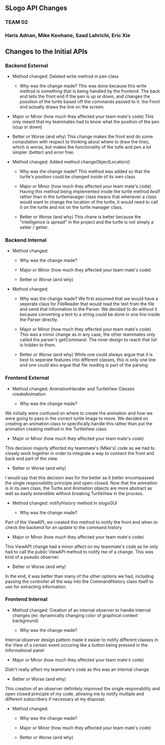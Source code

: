 ## SLogo API Changes
### TEAM 02
### Haris Adnan, Mike Keohane, Saad Lahrichi, Eric Xie


## Changes to the Initial APIs

### Backend External

* Method changed:
  Deleted write method in pen class

    * Why was the change made?
      This was done because this write method is something that is being handled by the frontend. The back end tells the front end if the pen is up or down, and changes the posotion of the turtle based off the commands passed to it. the Front end actually draws the line on the screen.


* Major or Minor (how much they affected your team mate's code)
  This only meant that my teammates had to know what the position of the pen is(up or down)

* Better or Worse (and why)
  This change makes the front end do some computation with respect to thinking about where to draw the lines, which is worse, but makes the functionality of the tutle and pen a lot simpler (better) and error free.



* Method changed:
  Added method changeObjectLocation()

    * Why was the change made?
      This method was added so that the turtle's position could be changed inside of its own class

    * Major or Minor (how much they affected your team mate's code)
      Having this method being implemented inside the turtle method iteslf rather than in the turtlemanager class means that whenever a class would want to change the location of the turtle, it would need to call it on the turtle and not on the turtle manager class.

    * Better or Worse (and why)
      This chane is better because the "intelligence is spread" in the project and the turtle is not simply a setter / getter.


### Backend Internal

* Method changed:

    * Why was the change made?

    * Major or Minor (how much they affected your team mate's code)

    * Better or Worse (and why)


* Method changed:

    * Why was the change made?
      We first assumed that we would have a seperate class for FileReader that would read the text from the file and send that information to the Parser. We decided to do without it because converting a text to a string could be done in one line inside the Parser directly.

    * Major or Minor (how much they affected your team mate's code)
      This was a minor change as in any case, the other teammates only called the parser's getCommand. The inner design to reach that list is hidden to them.
    * Better or Worse (and why)
      While one could always argue that it is best to seperate features into different classes, this is only one line and one could also argue that file reading is part of the parsing.

### Frontend External

* Method changed: AnimationHandler and TurtleView Classes createAnimation

    * Why was the change made?

We initially were confused on where to create the animation and how we were going to pass in the correct turtle image to move. We decided on creating an animation class to specifically handle this rather than put the animation creating method in the TurtleView class.

* Major or Minor (how much they affected your team mate's code)

This decision majorly affected my teammate's (Mike's) code as we had to closely work together in order to integrate a way to connect the front and back end part of the view.

* Better or Worse (and why)

I would say that this decision was for the better as it better encompassed the single responsibility principle and open-closed. Now that the animation is in its own class, the Turtle and Animation objects are more abstract as well as easily extendible without breaking TurtleView in the process.


* Method changed: notifyHistory method in slogoGUI

    * Why was the change made?

Part of the ViewAPI, we created this method to notify the front end when to check the backend for an update to the command history


* Major or Minor (how much they affected your team mate's code)

This ViewAPI change had a minor affect on my teammate's code as he only had to call the public ViewAPI method to notify me of a change. This was kind of a pseudo observer.

* Better or Worse (and why)

In the end, it was better than many of the other options we had, including passing the controller all the way into the CommandHistory class itself to use for extracting information.


### Frontend Internal

* Method changed: Creation of an internal observer to handle internal changes (ex: dynamically changing color of graphical context background)

    * Why was the change made?

Internal observer design pattern made it easier to notify different classes in the View of a certain event occuring like a button being pressed in the informational panel

* Major or Minor (how much they affected your team mate's code)

Didn't really affect my teammate's code as this was an internal change

* Better or Worse (and why)

This creation of an observer definitely improved the single responsbility and open closed principle of my code, allowing me to notify multiple and different subscribers if necessary at my disposal.


* Method changed:

    * Why was the change made?

    * Major or Minor (how much they affected your team mate's code)

    * Better or Worse (and why)

